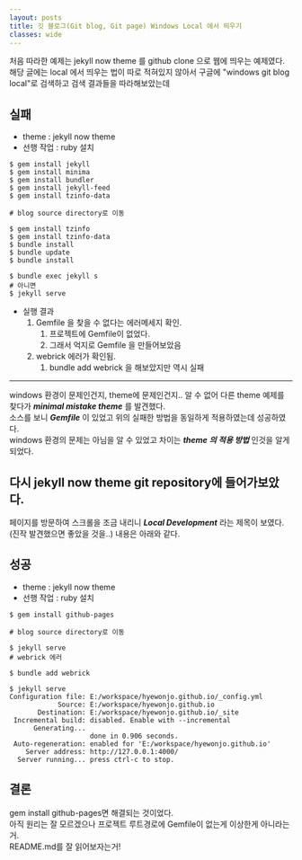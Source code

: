 ```yaml
---
layout: posts
title: 깃 블로그(Git blog, Git page) Windows Local 에서 띄우기
classes: wide
---
```

처음 따라한 예제는 jekyll now theme 를 github clone 으로 웹에 띄우는 예제였다.   
해당 글에는 local 에서 띄우는 법이 따로 적혀있지 않아서 구글에 "windows git blog local"로 검색하고 검색 결과들을 따라해보았는데

## 실패

- theme : jekyll now theme
- 선행 작업 : ruby 설치

```shell
$ gem install jekyll
$ gem install minima
$ gem install bundler
$ gem install jekyll-feed
$ gem install tzinfo-data

# blog source directory로 이동

$ gem install tzinfo
$ gem install tzinfo-data
$ bundle install
$ bundle update
$ bundle install

$ bundle exec jekyll s
# 아니면
$ jekyll serve
```

- 실행 결과
  1. Gemfile 을 찾을 수 없다는 에러메세지 확인. 
     1. 프로젝트에 Gemfile이 없었다.
     2. 그래서 억지로 Gemfile 을 만들어보았음
  2. webrick 에러가 확인됨. 
     1. bundle add webrick 을 해보았지만 역시 실패

---

windows 환경이 문제인건지, theme에 문제인건지.. 알 수 없어 다른 theme 예제를 찾다가 _**minimal mistake theme**_ 를 발견했다.   
소스를 보니 _**Gemfile**_ 이 있었고 위의 실패한 방법을 동일하게 적용하였는데 성공하였다.   
windows 환경의 문제는 아님을 알 수 있었고 차이는 _**theme 의 적용 방법**_ 인것을 알게 되었다.

## 다시 jekyll now theme git repository에 들어가보았다.

페이지를 방문하여 스크롤을 조금 내리니 _**Local Development**_ 라는 제목이 보였다.
(진작 발견했으면 좋았을 것을..)
내용은 아래와 같다.

## 성공

- theme : jekyll now theme
- 선행 작업 : ruby 설치

```shell
$ gem install github-pages

# blog source directory로 이동

$ jekyll serve
# webrick 에러

$ bundle add webrick 

$ jekyll serve
Configuration file: E:/workspace/hyewonjo.github.io/_config.yml
            Source: E:/workspace/hyewonjo.github.io
       Destination: E:/workspace/hyewonjo.github.io/_site
 Incremental build: disabled. Enable with --incremental
      Generating...
                    done in 0.906 seconds.
 Auto-regeneration: enabled for 'E:/workspace/hyewonjo.github.io'
    Server address: http://127.0.0.1:4000/
  Server running... press ctrl-c to stop.
```

## 결론

gem install github-pages면 해결되는 것이었다.   
아직 원리는 잘 모르겠으나 프로젝트 루트경로에 Gemfile이 없는게 이상한게 아니라는거.   
README.md를 잘 읽어보자는거!